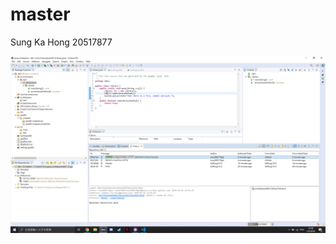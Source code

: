 # master

Sung Ka Hong 20517877

![Screenshot](https://github.com/tony898178git/master/blob/master/%E8%9E%A2%E5%B9%95%E6%93%B7%E5%8F%96%E7%95%AB%E9%9D%A2%20(11).png)
